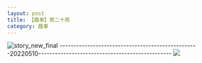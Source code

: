 ```yaml
---
layout: post
title: 【趣事】第二十周
category: 趣事
---
```

![story_new_final](http://s1r3itzmh.hd-bkt.clouddn.com/img/story_new_final_0322.png)
--------------------------------------------------20220510------------------------------------------------
![](http://s1r2k4uc5.hd-bkt.clouddn.com/img/factors-220510-2.png)
  




